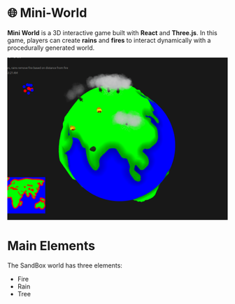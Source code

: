 # :globe_with_meridians: Mini-World

**Mini World** is a 3D interactive game built with **React** and **Three.js**. In this game, players can create **rains** and **fires** to interact dynamically with a procedurally generated world.  

![preview](./preview.png) 
# Main Elements
The SandBox world has three elements:
- Fire
- Rain
- Tree
